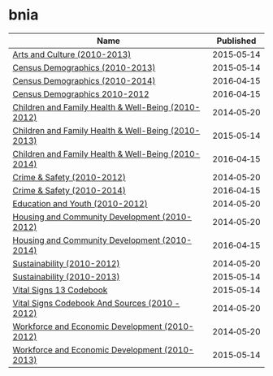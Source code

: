 # bnia

Name | Published
---- | ---------
[Arts and Culture (2010-2013)](../datasets/s9kh-t3xq.md) | 2015&#x2011;05&#x2011;14
[Census Demographics (2010-2013)](../datasets/7pnq-8ebe.md) | 2015&#x2011;05&#x2011;14
[Census Demographics (2010-2014)](../datasets/t7sb-aegk.md) | 2016&#x2011;04&#x2011;15
[Census Demographics 2010-2012](../datasets/yp84-wh4q.md) | 2016&#x2011;04&#x2011;15
[Children and Family Health & Well-Being (2010-2012)](../datasets/bse9-tznm.md) | 2014&#x2011;05&#x2011;20
[Children and Family Health & Well-Being (2010-2013)](../datasets/ku4b-9db9.md) | 2015&#x2011;05&#x2011;14
[Children and Family Health & Well-Being (2010-2014)](../datasets/rtbq-mnni.md) | 2016&#x2011;04&#x2011;15
[Crime & Safety (2010-2012)](../datasets/ieq6-dzfz.md) | 2014&#x2011;05&#x2011;20
[Crime & Safety (2010-2014)](../datasets/qmw9-b8ep.md) | 2016&#x2011;04&#x2011;15
[Education and Youth (2010-2012)](../datasets/669q-yjwu.md) | 2014&#x2011;05&#x2011;20
[Housing and Community Development (2010-2012)](../datasets/m3z4-c8pp.md) | 2014&#x2011;05&#x2011;20
[Housing and Community Development (2010-2014)](../datasets/mvvs-32jm.md) | 2016&#x2011;04&#x2011;15
[Sustainability (2010-2012)](../datasets/3khh-rk6j.md) | 2014&#x2011;05&#x2011;20
[Sustainability (2010-2013)](../datasets/727n-cy2x.md) | 2015&#x2011;05&#x2011;14
[Vital Signs 13 Codebook](../datasets/bded-bhdg.md) | 2015&#x2011;05&#x2011;14
[Vital Signs Codebook And Sources (2010 - 2012)](../datasets/uuev-6p46.md) | 2014&#x2011;05&#x2011;20
[Workforce and Economic Development (2010-2012)](../datasets/hs6f-mzje.md) | 2014&#x2011;05&#x2011;20
[Workforce and Economic Development (2010-2013)](../datasets/8hgm-7t56.md) | 2015&#x2011;05&#x2011;14

